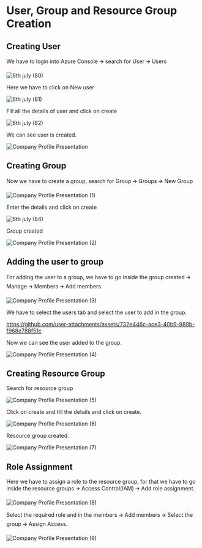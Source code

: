 # User, Group and Resource Group Creation

## Creating User

We have to login into Azure Console 🡪 search for User 🡪 Users

![6th july (80)](https://github.com/user-attachments/assets/5c8d1b9b-2566-4736-baff-57e94ef829e7)

Here we have to click on New user

![6th july (81)](https://github.com/user-attachments/assets/54d1532b-e712-469e-8a5b-2b9eec0a872a)

Fill all the details of user and click on create

![6th july (82)](https://github.com/user-attachments/assets/3b796a02-6dc8-4228-848a-8340e1b323e3)

We can see user is created.

![Company Profile Presentation](https://github.com/user-attachments/assets/b9c4fd50-2530-4a5d-b89d-d7e563dd8585)

## Creating Group

Now we have to create a group, search for Group 🡪 Groups 🡪 New Group

![Company Profile Presentation (1)](https://github.com/user-attachments/assets/ce7c73be-f5dc-458f-a71c-eff8f8036225)

Enter the details and click on create

![6th july (84)](https://github.com/user-attachments/assets/e6d0fafb-81ed-438a-a8bf-86a469099e5c)

Group created

![Company Profile Presentation (2)](https://github.com/user-attachments/assets/d5119b3a-5fd1-41a4-bf14-721d39337496)

## Adding the user to group

For adding the user to a group, we have to go inside the group created 🡪 Manage 🡪 Members 🡪 Add members.

![Company Profile Presentation (3)](https://github.com/user-attachments/assets/fd3b0f15-4b74-4463-a256-25708d521e89)

We have to select the users tab and select the user to add in the group.

https://github.com/user-attachments/assets/732e446c-ace3-40b9-989b-f968e788f51c

Now we can see the user added to the group.

![Company Profile Presentation (4)](https://github.com/user-attachments/assets/41146743-c2b7-455c-a667-595f7343addd)

## Creating Resource Group

Search for resource group

![Company Profile Presentation (5)](https://github.com/user-attachments/assets/3c12d2d1-4d69-4782-9396-237b2c567161)

Click on create and fill the details and click on create.

![Company Profile Presentation (6)](https://github.com/user-attachments/assets/7b302dc6-80ad-40ed-945a-1cc3d1c82b51)

Resource group created.

![Company Profile Presentation (7)](https://github.com/user-attachments/assets/7380234c-258f-447c-8159-c8b01a378c6c)

## Role Assignment

Here we have to assign a role to the resource group, for that we have to go inside the resource groups 🡪 Access Control(IAM) 🡪 Add role assignment.

![Company Profile Presentation (8)](https://github.com/user-attachments/assets/8b265997-2332-4650-ba64-54418b1e0a18)

Select the required role and in the members 🡪 Add members 🡪 Select the group 🡪 Assign Access.

![Company Profile Presentation (9)](https://github.com/user-attachments/assets/83c4cb63-57a7-4e4b-9be0-8d3c07486feb)








































